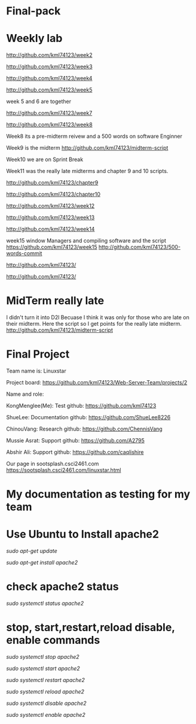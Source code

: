 # Final-pack

# Weekly lab
http://github.com/kml74123/week2

http://github.com/kml74123/week3

http://github.com/kml74123/week4

http://github.com/kml74123/week5

week 5 and 6 are together

http://github.com/kml74123/week7

http://github.com/kml74123/week8

Week8 its a pre-midterm reivew and a 500 words on software Enginner

Week9 is the midterm http://github.com/kml74123/midterm-script 

Week10 we are on Sprint Break

Week11 was the really late midterms and chapter 9 and 10 scripts.

http://github.com/kml74123/chapter9

http://github.com/kml74123/chapter10


http://github.com/kml74123/week12

http://github.com/kml74123/week13

http://github.com/kml74123/week14

week15 window Managers and compiling software and the script https://github.com/kml74123/week15
http://github.com/kml74123/500-words-commit

http://github.com/kml74123/

http://github.com/kml74123/











# MidTerm really late 
I didn't turn it into D2l Becuase I think it was only for those who are late on their midterm. Here the script so I get points for the really late midterm.
http://github.com/kml74123/midterm-script


# Final Project
Team name is: Linuxstar 

Project board: https://github.com/kml74123/Web-Server-Team/projects/2

Name and role:

KongMenglee(Me): Test github: https://github.com/kml74123

ShueLee: Documentation github: https://github.com/ShueLee8226

ChinouVang: Research github: https://github.com/ChennisVang

Mussie Asrat: Support github: https://github.com/A2795

Abshir Ali: Support github: https://github.com/caqlishire

Our page in sootsplash.csci2461.com https://sootsplash.csci2461.com/linuxstar.html


# My documentation as testing for my team

# Use Ubuntu to Install apache2
_sudo apt-get update_

_sudo apt-get install apache2_
# check apache2 status
_sudo systemctl status apache2_

# stop, start,restart,reload disable, enable commands
_sudo systemctl stop apache2_

_sudo systemctl start apache2_

_sudo systemctl restart apache2_

_sudo systemctl reload apache2_

_sudo systemctl disable apache2_

_sudo systemctl enable apache2_












